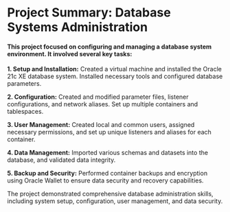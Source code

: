 # Project Summary: Database Systems Administration

#### This project focused on configuring and managing a database system environment. It involved several key tasks:

**1. Setup and Installation:** Created a virtual machine and installed the Oracle 21c XE database system. Installed necessary tools and configured database parameters.

**2. Configuration:** Created and modified parameter files, listener configurations, and network aliases. Set up multiple containers and tablespaces.

**3. User Management:** Created local and common users, assigned necessary permissions, and set up unique listeners and aliases for each container.

**4. Data Management:** Imported various schemas and datasets into the database, and validated data integrity.

**5. Backup and Security:** Performed container backups and encryption using Oracle Wallet to ensure data security and recovery capabilities.

The project demonstrated comprehensive database administration skills, including system setup, configuration, user management, and data security.
